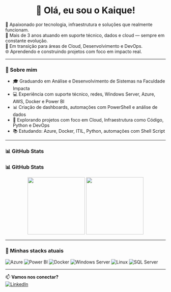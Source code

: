 
<h1 align="center">👋 Olá, eu sou o Kaique!</h1>

🎯 Apaixonado por tecnologia, infraestrutura e soluções que realmente funcionam.  
🔧 Mais de 3 anos atuando em suporte técnico, dados e cloud — sempre em constante evolução.  
🚀 Em transição para áreas de Cloud, Desenvolvimento e DevOps.  
🌐 Aprendendo e construindo projetos com foco em impacto real.

---

### 🧠 Sobre mim

- 🎓 Graduando em Análise e Desenvolvimento de Sistemas na Faculdade Impacta  
- 💻 Experiência com suporte técnico, redes, Windows Server, Azure, AWS, Docker e Power BI  
- 📊 Criação de dashboards, automações com PowerShell e análise de dados  
- 🧪 Explorando projetos com foco em Cloud, Infraestrutura como Código, Python e DevOps  
- 📚 Estudando: Azure, Docker, ITIL, Python, automações com Shell Script

---

### 📊 GitHub Stats

### 📊 GitHub Stats

<div align="center">
  <img height="180em" src="https://github-readme-stats.vercel.app/api?username=kaique-codes&show_icons=true&theme=radical&include_all_commits=true&count_private=true"/>
  <img height="180em" src="https://github-readme-stats.vercel.app/api/top-langs/?username=kaique-codes&layout=compact&langs_count=7&theme=radical"/>
</div>


---

### 🚀 Minhas stacks atuais

![Azure](https://img.shields.io/badge/Azure-0078D4?style=for-the-badge&logo=microsoftazure&logoColor=white)
![Power BI](https://img.shields.io/badge/PowerBI-F2C811?style=for-the-badge&logo=powerbi&logoColor=black)
![Docker](https://img.shields.io/badge/Docker-2496ED?style=for-the-badge&logo=docker&logoColor=white)
![Windows Server](https://img.shields.io/badge/Windows_Server-0078D6?style=for-the-badge&logo=windows&logoColor=white)
![Linux](https://img.shields.io/badge/Linux-FCC624?style=for-the-badge&logo=linux&logoColor=black)
![SQL Server](https://img.shields.io/badge/SQL_Server-CC2927?style=for-the-badge&logo=microsoftsqlserver&logoColor=white)

---

📫 **Vamos nos conectar?**  
[![LinkedIn](https://img.shields.io/badge/LinkedIn-Kaique_Cambui-0077B5?style=for-the-badge&logo=linkedin&logoColor=white)](https://www.linkedin.com/in/kaique-cambui-940097276/)
